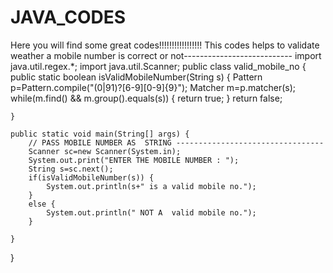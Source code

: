 # JAVA_CODES
Here you will find some great codes!!!!!!!!!!!!!!!!!
This codes helps to validate weather a mobile number is correct or not---------------------------
import java.util.regex.*;
import java.util.Scanner;
public class valid_mobile_no {
	public static boolean isValidMobileNumber(String s) {
		Pattern p=Pattern.compile("(0|91)?[6-9][0-9]{9}");
		Matcher m=p.matcher(s);
		while(m.find() && m.group().equals(s)) {
			return true;
		}
		return false;
		
	}

	public static void main(String[] args) {
		// PASS MOBILE NUMBER AS  STRING ---------------------------------
		Scanner sc=new Scanner(System.in);
		System.out.print("ENTER THE MOBILE NUMBER : ");
		String s=sc.next();
		if(isValidMobileNumber(s)) {
			System.out.println(s+" is a valid mobile no.");
		}
		else {
			System.out.println(" NOT A  valid mobile no.");
		}

	}

}

